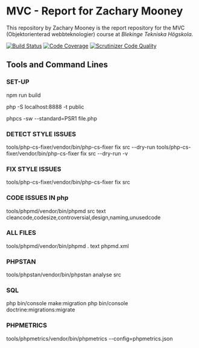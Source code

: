 # MVC - Report for Zachary Mooney

This repository by Zachary Mooney is the report repository for the MVC (Objektorienterad webbteknologier) course at *Blekinge Tekniska Högskola*.

<a href="https://scrutinizer-ci.com/g/Mooney91/mvc-report/build-status/master"><img src="https://scrutinizer-ci.com/g/Mooney91/mvc-report/badges/build.png?b=main" alt="Build Status" /></a>
<a href="https://scrutinizer-ci.com/g/Mooney91/mvc-report/?branch=master"><img src="https://scrutinizer-ci.com/g/Mooney91/mvc-report/badges/coverage.png?b=main" alt="Code Coverage" /></a> 
<a href="https://scrutinizer-ci.com/g/Mooney91/mvc-report/?branch=master"><img src="https://scrutinizer-ci.com/g/Mooney91/mvc-report/badges/quality-score.png?b=main" alt="Scrutinizer Code Quality" /></a></p>

## Tools and Command Lines

### SET-UP

npm run build

php -S localhost:8888 -t public

phpcs -sw --standard=PSR1 file.php

### DETECT STYLE ISSUES

tools/php-cs-fixer/vendor/bin/php-cs-fixer fix src --dry-run
tools/php-cs-fixer/vendor/bin/php-cs-fixer fix src --dry-run -v

###  FIX STYLE ISSUES
tools/php-cs-fixer/vendor/bin/php-cs-fixer fix src

###  CODE ISSUES IN php

tools/phpmd/vendor/bin/phpmd src text cleancode,codesize,controversial,design,naming,unusedcode

###  ALL FILES
tools/phpmd/vendor/bin/phpmd . text phpmd.xml

###  PHPSTAN

tools/phpstan/vendor/bin/phpstan analyse src

###  SQL

php bin/console make:migration
php bin/console doctrine:migrations:migrate

###  PHPMETRICS

tools/phpmetrics/vendor/bin/phpmetrics --config=phpmetrics.json

